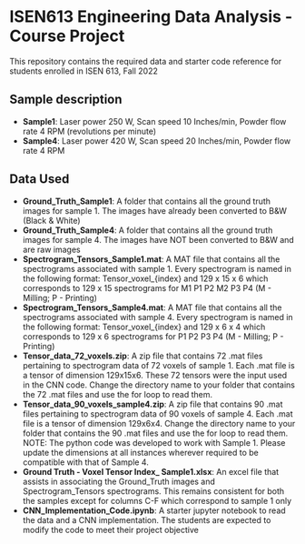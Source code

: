 # ISEN613 Engineering Data Analysis - Course Project
This repository contains the required data and starter code reference for students enrolled in ISEN 613, Fall 2022

## Sample description
- **Sample1**: Laser power 250 W, Scan speed 10 Inches/min,	Powder flow rate 4 RPM (revolutions per minute)
- **Sample4**: Laser power 420 W, Scan speed 20 Inches/min,	Powder flow rate 4 RPM

## Data Used 
- **Ground_Truth_Sample1**: A folder that contains all the ground truth images for sample 1. The images have already been converted to B&W (Black & White)
- **Ground_Truth_Sample4**: A folder that contains all the ground truth images for sample 4. The images have NOT been converted to B&W and are raw images
- **Spectrogram_Tensors_Sample1.mat**: A MAT file that contains all the spectrograms associated with sample 1. Every spectrogram is named in the following format: Tensor_voxel_{index} and 129 x 15 x 6 which corresponds to 129 x 15 spectrograms for M1 P1 P2 M2 P3 P4 (M - Milling; P - Printing)
- **Spectrogram_Tensors_Sample4.mat**: A MAT file that contains all the spectrograms associated with sample 4. Every spectrogram is named in the following format: Tensor_voxel_{index} and 129 x 6 x 4 which corresponds to 129 x 6 spectrograms for P1 P2 P3 P4 (M - Milling; P - Printing)
- **Tensor_data_72_voxels.zip**: A zip file that contains 72 .mat files pertaining to spectrogram data of 72 voxels of sample 1. Each .mat file is a tensor of dimension 129x15x6. These 72 tensors were the input used in the CNN code. Change the directory name to your folder that contains the 72 .mat files and use the for loop to read them.
- **Tensor_data_90_voxels_sample4.zip**: A zip file that contains 90 .mat files pertaining to spectrogram data of 90 voxels of sample 4. Each .mat file is a tensor of dimension 129x6x4. Change the directory name to your folder that contains the 90 .mat files and use the for loop to read them. NOTE: The python code was developed to work with Sample 1. Please update the dimensions at all instances wherever required to be compatible with that of Sample 4.
- **Ground Truth - Voxel Tensor Index_ Sample1.xlsx**: An excel file that assists in associating the Ground_Truth images and Spectrogram_Tensors spectrograms. This remains consistent for both the samples except for columns C-F which correspond to sample 1 only
- **CNN_Implementation_Code.ipynb**: A starter jupyter notebook to read the data and a CNN implementation. The students are expected to modify the code to meet their project objective


